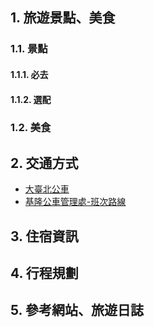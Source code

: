 
## 1. 旅遊景點、美食

### 1.1. 景點
#### 1.1.1. 必去
#### 1.1.2. 選配

### 1.2. 美食

## 2. 交通方式
- [大臺北公車](https://ebus.gov.taipei/ebus)
- [基隆公車管理處-班次路線](https://www.klcba.gov.tw/bus_route.aspx)

## 3. 住宿資訊

## 4. 行程規劃

## 5. 參考網站、旅遊日誌
